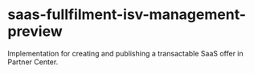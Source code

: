 # saas-fullfilment-isv-management-preview
Implementation for creating and publishing a transactable SaaS offer in Partner Center.
